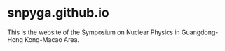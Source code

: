 # snpyga.github.io

This is the website of the Symposium on Nuclear Physics in Guangdong-Hong Kong-Macao Area.
